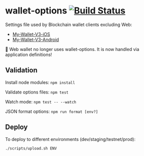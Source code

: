 # wallet-options [![Build Status](https://travis-ci.org/blockchain/wallet-options.svg?branch=master)](https://travis-ci.org/blockchain/wallet-options)

Settings file used by Blockchain wallet clients excluding Web:
 * [My-Wallet-V3-iOS](https://github.com/blockchain/My-Wallet-V3-iOS)
 * [My-Wallet-V3-Android](https://github.com/blockchain/My-Wallet-V3-Android)

👋 Web wallet no longer uses wallet-options. It is now handled via application definitions!

## Validation

Install node modules: `npm install`

Validate options files: `npm test`

Watch mode: `npm test -- --watch`

JSON format options: `npm run format [env?]`

## Deploy

To deploy to different environments (dev/staging/testnet/prod):

    ./scripts/upload.sh ENV
